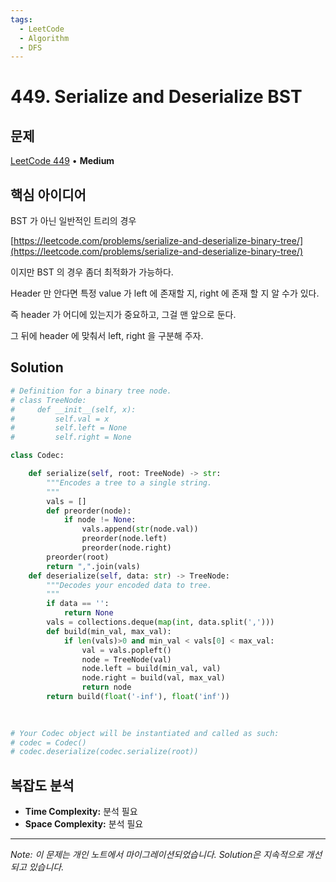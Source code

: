 ```yaml
---
tags:
  - LeetCode
  - Algorithm
  - DFS
---
```


# 449. Serialize and Deserialize BST

## 문제

[LeetCode 449](https://leetcode.com/problems/serialize-and-deserialize-bst/) • **Medium**

## 핵심 아이디어

BST 가 아닌 일반적인 트리의 경우

[https://leetcode.com/problems/serialize-and-deserialize-binary-tree/](https://leetcode.com/problems/serialize-and-deserialize-binary-tree/)

이지만 BST 의 경우 좀더 최적화가 가능하다.

Header 만 안다면 특정 value 가 left 에 존재할 지, right 에 존재 할 지 알 수가 있다.

즉 header 가 어디에 있는지가 중요하고, 그걸 맨 앞으로 둔다.

그 뒤에 header 에 맞춰서 left, right 을 구분해 주자.

## Solution

```python
# Definition for a binary tree node.
# class TreeNode:
#     def __init__(self, x):
#         self.val = x
#         self.left = None
#         self.right = None

class Codec:

    def serialize(self, root: TreeNode) -> str:
        """Encodes a tree to a single string.
        """
        vals = []
        def preorder(node):
            if node != None:
                vals.append(str(node.val))
                preorder(node.left)
                preorder(node.right)
        preorder(root)
        return ",".join(vals)
    def deserialize(self, data: str) -> TreeNode:
        """Decodes your encoded data to tree.
        """
        if data == '':
            return None
        vals = collections.deque(map(int, data.split(',')))
        def build(min_val, max_val):
            if len(vals)>0 and min_val < vals[0] < max_val:
                val = vals.popleft()
                node = TreeNode(val)
                node.left = build(min_val, val)
                node.right = build(val, max_val)
                return node
        return build(float('-inf'), float('inf'))
                
        

# Your Codec object will be instantiated and called as such:
# codec = Codec()
# codec.deserialize(codec.serialize(root))
```

## 복잡도 분석

- **Time Complexity:** 분석 필요
- **Space Complexity:** 분석 필요


---

*Note: 이 문제는 개인 노트에서 마이그레이션되었습니다. Solution은 지속적으로 개선되고 있습니다.*
